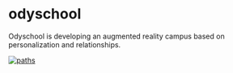 # odyschool
Odyschool is developing an augmented reality campus based on personalization and relationships.

[![paths](https://img.shields.io/badge/software%20engineering-start-now-brightgreen.svg)](https://github.com/corentinvl/odyschool/blob/master/README.md)


